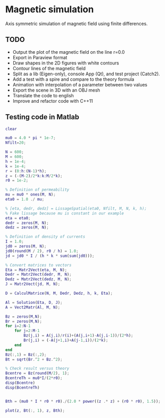 # Magnetic simulation
Axis symmetric simulation of magnetic field using finite differences.

## TODO
- Output the plot of the magnetic field on the line r=0.0
- Export in Paraview format
- Draw shapes in the 2D figures with white contours
- Contour lines of the magnetic field
- Split as a lib (Eigen-only), console App (Qt), and test project (Catch2).
- Add a test with a spire and compare to the theory formula
- Animation with interpolation of a parameter between two values
- Export the scene in 3D with an OBJ mesh
- Translate the code to english
- Improve and refactor code with C++11


## Testing code in Matlab
```matlab
clear

mu0 = 4.0 * pi * 1e-7;
Nfilt=20;

N = 600;
M = 600;
h = 1e-4;
k = 1e-4;
r = (0:h:(N-1)*h);
z = (-(M-2)/2*k:k:M/2*k);
r0 = 1e-2;

% Definition of permeability
mu = mu0 * ones(M, N);
eta0 = 1.0 ./ mu;

% [eta, dedr, dedz] = LissageSpatial(eta0, Nfilt, M, N, k, h);
% Fake lissage because mu is constant in our example
eta = eta0;
dedr = zeros(M, N);
dedz = zeros(M, N);

% Definition of density of currents
I = 1.0;
jd0 = zeros(M, N);
jd0(round(M / 2), r0 / h) = 1.0;
jd = jd0 * I / (h * k * sum(sum(jd0)));

% Convert matrices to vectors
Eta = Matr2Vect(eta, M, N);
Dedr = Matr2Vect(dedr, M, N);
Dedz = Matr2Vect(dedz, M, N);
J = Matr2Vect(jd, M, N);

D = CalculMatrice(N, M, Dedr, Dedz, h, k, Eta);

Al = Solution(Eta, D, J);
A = Vect2Matr(Al, M, N);

Bz = zeros(M,N);
Br = zeros(M,N);
for i=2:N-1
    for j=2:M-1
        Bz(j,i) = A(j,i)/r(i)+(A(j,i+1)-A(j,i-1))/(2*h);
        Br(j,i) = (-A(j+1,i)+A(j-1,i))/(2*k);
    end
end
Bz(:,1) = Bz(:,2);
Bt = sqrt(Br.^2 + Bz.^2);

% Check result versus theory
Bcentre = Bz(round(M/2), 1);
BcentreTh = mu0*I/(2*r0);
disp(Bcentre)
disp(BcentreTh)


Bth = (mu0 * I * r0 * r0)./(2.0 * power((z .* z) + (r0 * r0), 1.5));

plot(z, Bt(:, 1), z, Bth);
```